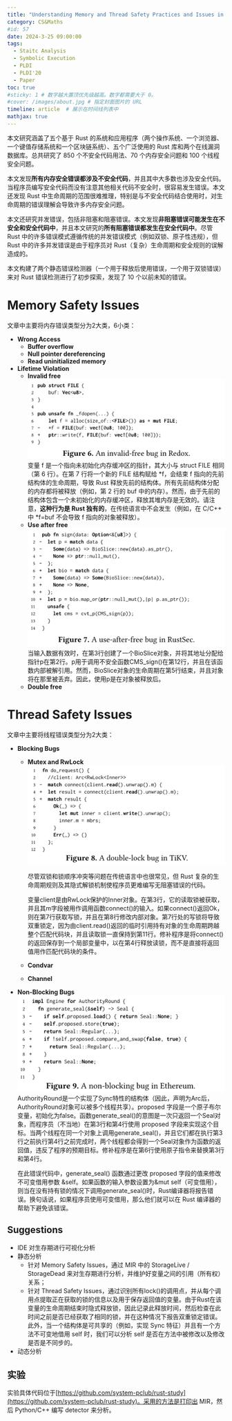 ```yaml
---
title: "Understanding Memory and Thread Safety Practices and Issues in Real-World Rust Programs 阅读"
category: CS&Maths
#id: 57
date: 2024-3-25 09:00:00
tags: 
  - Staitc Analysis
  - Symbolic Execution
  - PLDI
  - PLDI'20
  - Paper
toc: true
#sticky: 1 # 数字越大置顶优先级越高。数字都需要大于 0。
#cover: /images/about.jpg # 指定封面图片的 URL
timeline: article  # 展示在时间线列表中
mathjax: true
---
```


本文研究涵盖了五个基于 Rust 的系统和应用程序（两个操作系统、一个浏览器、一个键值存储系统和一个区块链系统）、五个广泛使用的 Rust 库和两个在线漏洞数据库。总共研究了 850 个不安全代码用法、70 个内存安全问题和 100 个线程安全问题。

本文发现**所有内存安全错误都涉及不安全代码**，并且其中大多数也涉及安全代码。当程序员编写安全代码而没有注意其他相关代码不安全时，很容易发生错误。本文还发现 Rust 中生命周期的范围很难推理，特别是与不安全代码结合使用时，对生命周期的错误理解会导致许多内存安全问题。

本文还研究并发错误，包括非阻塞和阻塞错误。本文发现**非阻塞错误可能发生在不安全和安全代码中**，并且本文研究的**所有阻塞错误都发生在安全代码中**。尽管 Rust 中的许多错误模式遵循传统的并发错误模式（例如双锁、原子性违规），但 Rust 中的许多并发错误是由于程序员对 Rust（复杂）生命周期和安全规则的误解造成的。

本文构建了两个静态错误检测器（一个用于释放后使用错误，一个用于双锁错误）来对 Rust 错误检测进行了初步探索，发现了 10 个以前未知的错误。

# Memory Safety Issues
文章中主要将内存错误类型分为2大类，6小类：

- **Wrong Access**
  - **Buffer overflow**
  - **Null pointer dereferencing**
  - **Read uninitialized memory**
- **Lifetime Violation**
  - **Invalid free**<br>
      ![](/Understanding_Memory_and_Thread_Safety_Practices_and_Issues_in_Real-World_Rust_Programs阅读/image1.png)<br>
      变量 f 是一个指向未初始化内存缓冲区的指针，其大小与 struct FILE 相同（第 6 行）。在第 7 行将一个新的 FILE 结构赋给 \*f，会结束 f 指向的先前结构体的生命周期，导致 Rust 释放先前的结构体。所有先前结构体分配的内存都将被释放（例如，第 2 行的 buf 中的内存）。然而，由于先前的结构体包含一个未初始化的内存缓冲区，释放其堆内存是无效的。请注意，**这种行为是 Rust 独有的**，在传统语言中不会发生（例如，在 C/C++ 中 \*f=buf 不会导致 f 指向的对象被释放）。
  - **Use after free**<br>
      ![](/Understanding_Memory_and_Thread_Safety_Practices_and_Issues_in_Real-World_Rust_Programs阅读/image2.png)<br>
      当输入数据有效时，在第3行创建了一个BioSlice对象，并将其地址分配给指针p在第2行。p用于调用不安全函数CMS_sign()在第12行，并且在该函数内部被解引用。然而，BioSlice对象的生命周期在第5行结束，并且对象将在那里被丢弃。因此，使用p是在对象被释放后。
  - **Double free**

# Thread Safety Issues
文章中主要将线程错误类型分为2大类：

  - **Blocking Bugs**
    - **Mutex and RwLock**
      ![](/Understanding_Memory_and_Thread_Safety_Practices_and_Issues_in_Real-World_Rust_Programs阅读/image3.png)<br>

      尽管双锁和锁顺序冲突等问题在传统语言中也很常见，但 Rust 复杂的生命周期规则及其隐式解锁机制使程序员更难编写无阻塞错误的代码。

      变量client是由RwLock保护的Inner对象。在第3行，它的读取锁被获取，并且其m字段被用作调用函数connect()的输入。如果connect()返回Ok，则在第7行获取写锁，并且在第8行修改内部对象。第7行处的写锁将导致双重锁定，因为由client.read()返回的临时引用持有对象的生命周期跨越整个匹配代码块，并且读取锁一直保持到第11行。修补程序是将connect()的返回保存到一个局部变量中，以在第4行释放读锁，而不是直接将返回值用作匹配代码块的条件。

    - **Condvar**
    - **Channel**
  - **Non-Blocking Bugs**
    ![](/Understanding_Memory_and_Thread_Safety_Practices_and_Issues_in_Real-World_Rust_Programs阅读/image4.png)<br>
    AuthorityRound是一个实现了Sync特性的结构体（因此，声明为Arc后，AuthorityRound对象可以被多个线程共享）。proposed 字段是一个原子布尔变量，初始化为false。函数generate_seal()的意图是一次只返回一个Seal对象，而程序员（不当地）在第3行和第4行使用 proposed 字段来实现这个目标。当两个线程在同一个对象上调用generate_seal()，并且它们都在执行第3行之前执行第4行之前完成时，两个线程都会得到一个Seal对象作为函数的返回值，违反了程序的预期目标。修补程序是在第6行使用原子指令来替换第3行和第4行。

    在此错误代码中，generate_seal() 函数通过更改 proposed 字段的值来修改不可变借用参数 &self。如果函数的输入参数设置为&mut self（可变借用），则当在没有持有锁的情况下调用generate_seal()时，Rust编译器将报告错误。换句话说，如果程序员使用可变借用，那么他们就可以在 Rust 编译器的帮助下避免该错误。

## Suggestions
- IDE 对生存期进行可视化分析
- 静态分析
  - 针对 Memory Safety Issues，通过 MIR 中的 StorageLive / StorageDead 来对生存期进行分析，并维护好变量之间的引用（所有权）关系；
  - 针对 Thread Safety Issues，通过识别所有lock()的调用点，并从每个调用点提取正在获取的锁的信息以及用于保存返回值的变量。由于Rust在该变量的生命周期结束时隐式释放锁，因此记录此释放时间，然后检查在此时间之前是否已经获取了相同的锁，并在这种情况下报告双重锁定错误。此外，当一个结构体是可共享的（例如，实现 Sync 特征）并且有一个方法不可变地借用 self 时，我们可以分析 self 是否在方法中被修改以及修改是否是不同步的。
- 动态分析

## 实验
实验具体代码位于[https://github.com/system-pclub/rust-study](https://github.com/system-pclub/rust-study)。采用的方法是打印出 MIR，然后 Python/C++ 编写 detector 来分析。